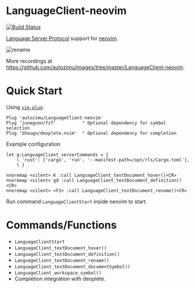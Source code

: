 # LanguageClient-neovim
[![Build Status](https://travis-ci.org/autozimu/LanguageClient-neovim.svg?branch=master)](https://travis-ci.org/autozimu/LanguageClient-neovim)

[Language Server Protocol](https://github.com/Microsoft/language-server-protocol) support for [neovim](https://github.com/neovim/neovim).

![rename](https://raw.github.com/autozimu/images/master/LanguageClient-neovim/rename.gif)

More recordings at <https://github.com/autozimu/images/tree/master/LanguageClient-neovim>.

# Quick Start

Using [`vim-plug`](https://github.com/junegunn/vim-plug):

```vim
Plug 'autozimu/LanguageClient-neovim'
Plug 'junegunn/fzf'          " Optional dependency for symbol selection
Plug 'Shougo/deoplete.nvim'  " Optional dependency for completion
```

Example configuration

```vim
let g:LanguageClient_serverCommands = {
    \ 'rust': ['cargo', 'run', '--manifest-path=/opt/rls/Cargo.toml'],
    \ }

nnoremap <silent> K :call LanguageClient_textDocument_hover()<CR>
nnoremap <silent> gd :call LanguageClient_textDocument_definition()<CR>
nnoremap <silent> <F2> :call LanguageClient_textDocument_rename()<CR>
```

Run command `LanguageClientStart` inside neovim to start.

# Commands/Functions

- `LanguageClientStart`
- `LanguageClient_textDocument_hover()`
- `LanguageClient_textDocument_definition()`
- `LanguageClient_textDocument_rename()`
- `LanguageClient_textDocument_documentSymbol()`
- `LanguageClient_workspace_symbol()`
- Completion integration with deoplete.
